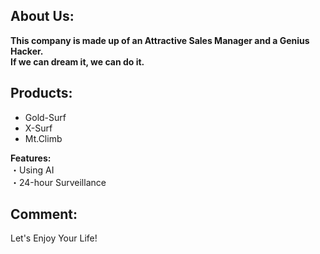 ## About Us:  
__This company is made up of an Attractive Sales Manager and a Genius Hacker.  
If we can dream it, we can do it.__  

## Products:  
- Gold-Surf
- X-Surf
- Mt.Climb

__Features:__  
 ・Using AI  
 ・24-hour Surveillance  

## Comment:  
Let's Enjoy Your Life!
